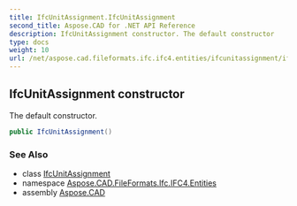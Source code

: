 ```yaml
---
title: IfcUnitAssignment.IfcUnitAssignment
second_title: Aspose.CAD for .NET API Reference
description: IfcUnitAssignment constructor. The default constructor
type: docs
weight: 10
url: /net/aspose.cad.fileformats.ifc.ifc4.entities/ifcunitassignment/ifcunitassignment/
---
```

## IfcUnitAssignment constructor

The default constructor.

```csharp
public IfcUnitAssignment()
```

### See Also

* class [IfcUnitAssignment](../)
* namespace [Aspose.CAD.FileFormats.Ifc.IFC4.Entities](../../ifcunitassignment/)
* assembly [Aspose.CAD](../../../)



